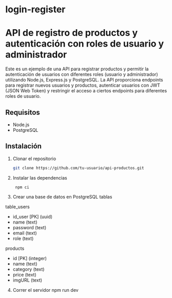 # login-register
 
# API de registro de productos y autenticación con roles de usuario y administrador

Este es un ejemplo de una API para registrar productos y permitir la autenticación de usuarios con diferentes roles (usuario y administrador) utilizando Node.js, Express.js y PostgreSQL. La API proporciona endpoints para registrar nuevos usuarios y productos, autenticar usuarios con JWT (JSON Web Token) y restringir el acceso a ciertos endpoints para diferentes roles de usuario.

## Requisitos

- Node.js
- PostgreSQL

## Instalación

1. Clonar el repositorio
   ```bash
   git clone https://github.com/tu-usuario/api-productos.git
   
2. Instalar las dependencias

        npm ci

3. Crear una base de datos en PostgreSQL 
tablas

table_users
 - id_user [PK] (uuid)
 - name (text)
 - password (text)
 - email (text)
 - role (text)
 
products

 - id [PK] (integer)
 - name (text)
 - category (text)
 - price (text)
 - imgURL (text)

4. Correr el servidor
npm run dev
